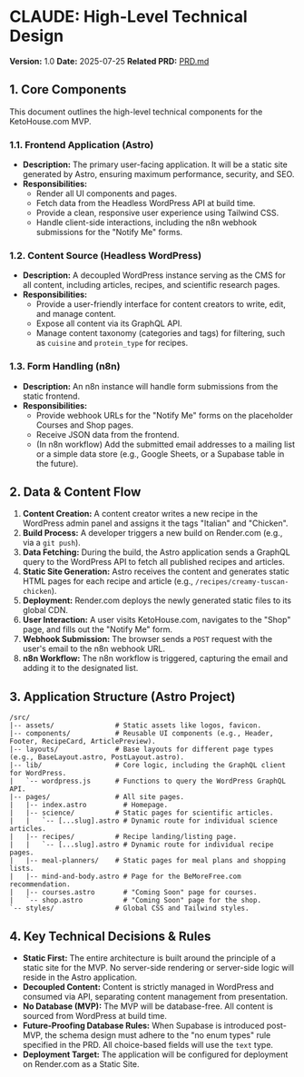 # CLAUDE: High-Level Technical Design

**Version:** 1.0
**Date:** 2025-07-25
**Related PRD:** [PRD.md](./PRD.md)

## 1. Core Components

This document outlines the high-level technical components for the KetoHouse.com MVP.

### 1.1. Frontend Application (Astro)
- **Description:** The primary user-facing application. It will be a static site generated by Astro, ensuring maximum performance, security, and SEO.
- **Responsibilities:**
    - Render all UI components and pages.
    - Fetch data from the Headless WordPress API at build time.
    - Provide a clean, responsive user experience using Tailwind CSS.
    - Handle client-side interactions, including the n8n webhook submissions for the "Notify Me" forms.

### 1.2. Content Source (Headless WordPress)
- **Description:** A decoupled WordPress instance serving as the CMS for all content, including articles, recipes, and scientific research pages.
- **Responsibilities:**
    - Provide a user-friendly interface for content creators to write, edit, and manage content.
    - Expose all content via its GraphQL API.
    - Manage content taxonomy (categories and tags) for filtering, such as `cuisine` and `protein_type` for recipes.

### 1.3. Form Handling (n8n)
- **Description:** An n8n instance will handle form submissions from the static frontend.
- **Responsibilities:**
    - Provide webhook URLs for the "Notify Me" forms on the placeholder Courses and Shop pages.
    - Receive JSON data from the frontend.
    - (In n8n workflow) Add the submitted email addresses to a mailing list or a simple data store (e.g., Google Sheets, or a Supabase table in the future).

## 2. Data & Content Flow

1.  **Content Creation:** A content creator writes a new recipe in the WordPress admin panel and assigns it the tags "Italian" and "Chicken".
2.  **Build Process:** A developer triggers a new build on Render.com (e.g., via a `git push`).
3.  **Data Fetching:** During the build, the Astro application sends a GraphQL query to the WordPress API to fetch all published recipes and articles.
4.  **Static Site Generation:** Astro receives the content and generates static HTML pages for each recipe and article (e.g., `/recipes/creamy-tuscan-chicken`).
5.  **Deployment:** Render.com deploys the newly generated static files to its global CDN.
6.  **User Interaction:** A user visits KetoHouse.com, navigates to the "Shop" page, and fills out the "Notify Me" form.
7.  **Webhook Submission:** The browser sends a `POST` request with the user's email to the n8n webhook URL.
8.  **n8n Workflow:** The n8n workflow is triggered, capturing the email and adding it to the designated list.

## 3. Application Structure (Astro Project)

```
/src/
|-- assets/               # Static assets like logos, favicon.
|-- components/           # Reusable UI components (e.g., Header, Footer, RecipeCard, ArticlePreview).
|-- layouts/              # Base layouts for different page types (e.g., BaseLayout.astro, PostLayout.astro).
|-- lib/                  # Core logic, including the GraphQL client for WordPress.
|   `-- wordpress.js      # Functions to query the WordPress GraphQL API.
|-- pages/                # All site pages.
|   |-- index.astro         # Homepage.
|   |-- science/          # Static pages for scientific articles.
|   |   `-- [...slug].astro # Dynamic route for individual science articles.
|   |-- recipes/          # Recipe landing/listing page.
|   |   `-- [...slug].astro # Dynamic route for individual recipe pages.
|   |-- meal-planners/    # Static pages for meal plans and shopping lists.
|   |-- mind-and-body.astro # Page for the BeMoreFree.com recommendation.
|   |-- courses.astro       # "Coming Soon" page for courses.
|   `-- shop.astro          # "Coming Soon" page for the shop.
`-- styles/               # Global CSS and Tailwind styles.
```

## 4. Key Technical Decisions & Rules

- **Static First:** The entire architecture is built around the principle of a static site for the MVP. No server-side rendering or server-side logic will reside in the Astro application.
- **Decoupled Content:** Content is strictly managed in WordPress and consumed via API, separating content management from presentation.
- **No Database (MVP):** The MVP will be database-free. All content is sourced from WordPress at build time.
- **Future-Proofing Database Rules:** When Supabase is introduced post-MVP, the schema design must adhere to the "no enum types" rule specified in the PRD. All choice-based fields will use the `text` type.
- **Deployment Target:** The application will be configured for deployment on Render.com as a Static Site.
